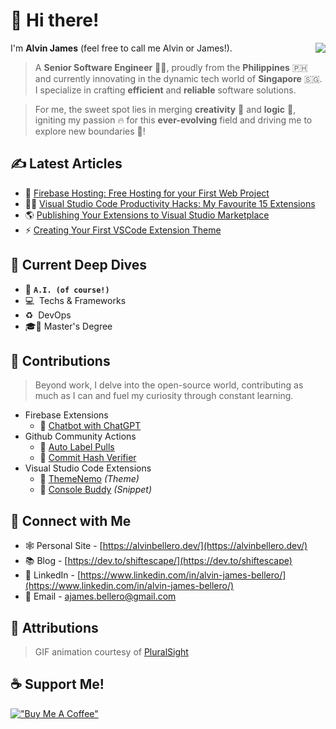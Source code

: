 # 👋 Hi there!

<img src="https://github.com/shiftEscape/shiftEscape/assets/2888535/67585c87-bda8-4a69-9066-59f3eaf36aa9" align="right" />

I'm **Alvin James** (feel free to call me Alvin or James!).

> A **Senior Software Engineer** 🧑‍💻, proudly from the **Philippines** 🇵🇭 and currently innovating in the dynamic tech world of **Singapore** 🇸🇬. I specialize in crafting **efficient** and **reliable** software solutions.

> For me, the sweet spot lies in merging **creativity** 🎨 and **logic** 🧠, igniting my passion 🔥 for this **ever-evolving** field and driving me to explore new boundaries 💯!


## ✍️ Latest Articles

- 🚀 [Firebase Hosting: Free Hosting for your First Web Project](https://dev.to/shiftescape/firebase-hosting-free-hosting-for-your-first-web-project-28n8)
- 🧑‍💻 [Visual Studio Code Productivity Hacks: My Favourite 15 Extensions](https://dev.to/shiftescape/visual-studio-code-productivity-hacks-my-favourite-15-extensions-1gb7)
- 🌎 [Publishing Your Extensions to Visual Studio Marketplace](https://dev.to/shiftescape/publishing-your-extensions-to-visual-studio-marketplace-49ma)
- ⚡️ [Creating Your First VSCode Extension Theme](https://dev.to/shiftescape/creating-your-first-vscode-extension-9d4)

## 🔬 Current Deep Dives
- 🤖 **`A.I. (of course!)`**
- 💻 &nbsp;Techs & Frameworks
- ♻️ &nbsp;DevOps
- 🎓🤞 Master's Degree

## 🌟 Contributions
> Beyond work, I delve into the open-source world, contributing as much as I can and fuel my curiosity through constant learning.

- Firebase Extensions
  - 🤖 [Chatbot with ChatGPT](https://extensions.dev/extensions/shiftescape/firestore-chatgpt-bot)
- Github Community Actions
  - 🔖 [Auto Label Pulls](https://github.com/marketplace/actions/auto-label-pulls)
  - 📇 [Commit Hash Verifier](https://github.com/marketplace/actions/commit-hash-verifier)
- Visual Studio Code Extensions
  - 🎨 [ThemeNemo](https://marketplace.visualstudio.com/items?itemName=AlvinJamesBellero.theme-nemo) _(Theme)_
  - 📜 [Console Buddy](https://marketplace.visualstudio.com/items?itemName=AlvinJamesBellero.console-buddy) _(Snippet)_

## 🤝 Connect with Me
- 🕸️ Personal Site - [https://alvinbellero.dev/](https://alvinbellero.dev/)
- 📚 Blog - [https://dev.to/shiftescape/](https://dev.to/shiftescape)
- 🧳 LinkedIn - [https://www.linkedin.com/in/alvin-james-bellero/](https://www.linkedin.com/in/alvin-james-bellero/)
- 📧 Email - [ajames.bellero@gmail.com](mailto:ajames.bellero@gmail.com)

## 🙇 Attributions
> GIF animation courtesy of [PluralSight](https://giphy.com/Pluralsight/)

## ☕️ Support Me!
[!["Buy Me A Coffee"](https://www.buymeacoffee.com/assets/img/custom_images/orange_img.png)](https://www.buymeacoffee.com/shiftEscapeAlvin)

